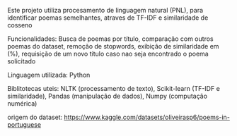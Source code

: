Este projeto utiliza procesamento de linguagem natural (PNL), para identificar poemas semelhantes, atraves de TF-IDF e similaridade de cosseno

Funcionalidades: Busca de poemas por título, comparação com outros poemas do dataset, remoção de stopwords, exibição de similaridade em (%), requisição de um novo título caso nao seja encontrado o poema solicitado

Linguagem utilizada: Python

Biblitotecas uteis: NLTK (processamento de texto), Scikit-learn (TF-IDF e similaridade), Pandas (manipulação de dados), Numpy (computação numérica)


origem do dataset: https://www.kaggle.com/datasets/oliveirasp6/poems-in-portuguese
